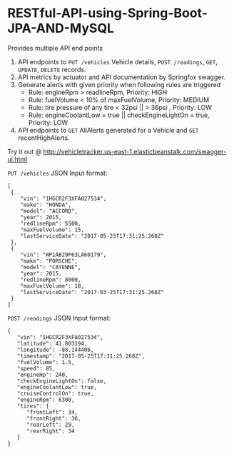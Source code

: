 # RESTful-API-using-Spring-Boot-JPA-AND-MySQL
Provides multiple API end points


1. API endpoints to `PUT /vehicles` Vehicle details, `POST /readings`, `GET`, `UPDATE`, `DELETE` records.
2. API metrics by actuator and API documentation by Springfox swagger.
3. Generate alerts with given priority when following rules are triggered
   * Rule: engineRpm > readlineRpm, Priority: HIGH
   * Rule: fuelVolume < 10% of maxFuelVolume, Priority: MEDIUM
   * Rule: tire pressure of any tire < 32psi || > 36psi , Priority: LOW
   * Rule: engineCoolantLow = true || checkEngineLightOn = true, Priority: LOW
4. API endpoints to `GET` AllAlerts generated for a Vehicle and `GET` recentHighAlerts. 

Try it out @ http://vehicletracker.us-east-1.elasticbeanstalk.com/swagger-ui.html 

`PUT /vehicles` JSON Input format:

````
[
 {
    "vin": "1HGCR2F3XFA027534",
    "make": "HONDA",
    "model": "ACCORD",
    "year": 2015,
    "redlineRpm": 5500,
    "maxFuelVolume": 15,
    "lastServiceDate": "2017-05-25T17:31:25.268Z"
 },
 {
    "vin": "WP1AB29P63LA60179",
    "make": "PORSCHE",
    "model": "CAYENNE",
    "year": 2015,
    "redlineRpm": 8000,
    "maxFuelVolume": 18,
    "lastServiceDate": "2017-03-25T17:31:25.268Z"
 }
]
````

`POST /readings` JSON Input format:

````
{
   "vin": "1HGCR2F3XFA027534",
   "latitude": 41.803194,
   "longitude": -88.144406,
   "timestamp": "2017-05-25T17:31:25.268Z",
   "fuelVolume": 1.5,
   "speed": 85,
   "engineHp": 240,
   "checkEngineLightOn": false,
   "engineCoolantLow": true,
   "cruiseControlOn": true,
   "engineRpm": 6300,
   "tires": {
      "frontLeft": 34,
      "frontRight": 36,
      "rearLeft": 29,
      "rearRight": 34
   }
}
````
